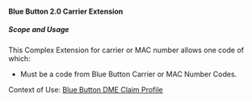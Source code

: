 #### Blue Button 2.0 Carrier Extension


##### Scope and Usage

This Complex Extension for carrier or MAC number allows one code of which:

* Must be a code from Blue Button Carrier or MAC Number Codes.

Context of Use: [Blue Button DME Claim Profile]({{site.data.structuredefinitions.bluebutton-dme-claim.path}})

